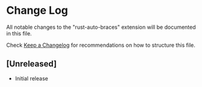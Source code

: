 # Change Log

All notable changes to the "rust-auto-braces" extension will be documented in this file.

Check [Keep a Changelog](http://keepachangelog.com/) for recommendations on how to structure this file.

## [Unreleased]

- Initial release